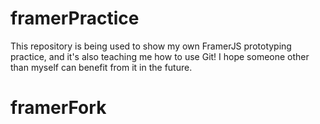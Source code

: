 # framerPractice
This repository is being used to show my own FramerJS prototyping practice, and it's also teaching me how to use Git! I hope someone other than myself can benefit from it in the future.
# framerFork
